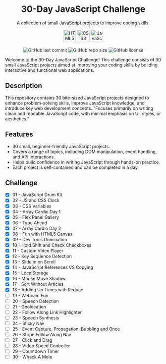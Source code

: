 <div align="center">
  <h1>30-Day JavaScript Challenge</h1>
  <p>A collection of small JavaScript projects to improve coding skills.</p>
  <p>
    <img src="https://img.icons8.com/color/48/000000/html-5.png" alt="HTML5 Icon" width="40" height="40"/>
    <img src="https://img.icons8.com/color/48/000000/css3.png" alt="CSS3 Icon" width="40" height="40"/>
    <img src="https://img.icons8.com/color/48/000000/javascript.png" alt="JavaScript Icon" width="40" height="40"/>
  </p>
</div>

<p align="center">
  <img src="https://img.shields.io/github/last-commit/hellogaray/30-Day-JS-Challenge" alt="GitHub last commit">
  <img src="https://img.shields.io/github/repo-size/hellogaray/30-Day-JS-Challenge" alt="GitHub repo size">
  <img src="https://img.shields.io/github/license/hellogaray/30-Day-JS-Challenge" alt="GitHub license">
</p>

Welcome to the 30-Day JavaScript Challenge! This challenge consists of 30 small JavaScript projects aimed at improving your coding skills by building interactive and functional web applications.

## Description

This repository contains 30 bite-sized JavaScript projects designed to enhance problem-solving skills, improve JavaScript knowledge, and introduce key web development concepts. "Focuses primarily on writing clean and readable JavaScript code, with minimal emphasis on UI, styles, or aesthetics."

## Features

- 30 small, beginner-friendly JavaScript projects.
- Covers a range of topics, including DOM manipulation, event handling, and API interactions.
- Helps build confidence in writing JavaScript through hands-on practice.
- Each project is self-contained and can be completed in a day.

## Challenge

- [x] 01 - JavaScript Drum Kit
- [x] 02 - JS and CSS Clock
- [x] 03 - CSS Variables
- [x] 04 - Array Cardio Day 1
- [x] 05 - Flex Panel Gallery
- [x] 06 - Type Ahead
- [x] 07 - Array Cardio Day 2
- [x] 08 - Fun with HTML5 Canvas
- [x] 09 - Dev Tools Domination
- [x] 10 - Hold Shift and Check Checkboxes
- [x] 11 - Custom Video Player
- [x] 12 - Key Sequence Detection
- [x] 13 - Slide in on Scroll
- [x] 14 - JavaScript References VS Copying
- [x] 15 - LocalStorage
- [x] 16 - Mouse Move Shadow
- [x] 17 - Sort Without Articles
- [x] 18 - Adding Up Times with Reduce
- [ ] 19 - Webcam Fun
- [ ] 20 - Speech Detection
- [ ] 21 - Geolocation
- [ ] 22 - Follow Along Link Highlighter
- [ ] 23 - Speech Synthesis
- [ ] 24 - Sticky Nav
- [ ] 25 - Event Capture, Propagation, Bubbling and Once
- [ ] 26 - Stripe Follow Along Nav
- [ ] 27 - Click and Drag
- [ ] 28 - Video Speed Controller
- [ ] 29 - Countdown Timer
- [ ] 30 - Whack A Mole
